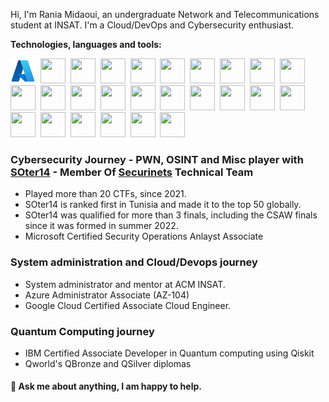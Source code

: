 Hi, I'm Rania Midaoui, an undergraduate Network and Telecommunications student at INSAT. I'm a Cloud/DevOps and Cybersecurity enthusiast.

**Technologies, languages and tools:**  

<img src="https://raw.githubusercontent.com/github/explore/eaef8552d8b082ffafe2bfc8a5023d47da904aac/topics/azure/azure.png"  width="40" height="40" /></a>&nbsp;
<img src="https://cdn.cdnlogo.com/logos/g/75/google-cloud.svg"  width="40" height="40" /></a>&nbsp;
<img src="https://cdn.cdnlogo.com/logos/a/19/aws.svg"  width="40" height="40" /></a>&nbsp;
<img src="https://cdn.cdnlogo.com/logos/d/41/docker.svg"  width="40" height="40" /></a>&nbsp;
<img src="https://cdn.cdnlogo.com/logos/k/95/kubernets.svg"  width="40" height="40" /></a>&nbsp;
<img src="https://cdn.cdnlogo.com/logos/a/51/ansible.svg"  width="40" height="40" /></a>&nbsp;
<img src="https://raw.githubusercontent.com/bablubambal/All_logo_and_pictures/main/cloud/terraform.png"  width="40" height="40" /></a>&nbsp;
<img src="https://camo.githubusercontent.com/0a16218f80a1832b5244500de2367b6985e2077efc4cd1f0c71dc38a4a348740/68747470733a2f2f6a656e6b696e732e696f2f696d616765732f6c6f676f732f6a656e6b696e732f6a656e6b696e732e706e67"  width="40" height="40" /></a>&nbsp;
<img src="https://cdn.cdnlogo.com/logos/g/15/git-icon.svg"  width="40" height="40" /></a>&nbsp;
<img src="https://cdn.cdnlogo.com/logos/l/11/linux.svg"  width="40" height="40" /></a>&nbsp;
<img src="https://cdn.cdnlogo.com/logos/n/74/nginx.svg"  width="40" height="40" /></a>&nbsp;
<img src="https://cdn.cdnlogo.com/logos/a/87/apache.svg"  width="40" height="40" /></a>&nbsp;
<img src="https://cdn.cdnlogo.com/logos/a/5/azure-active-directory.svg"  width="40" height="40" /></a>&nbsp;
<img src="https://cdn.cdnlogo.com/logos/g/64/grafana.svg"  width="40" height="40" /></a>&nbsp;
<img src="https://cdn.cdnlogo.com/logos/i/49/influxdb.svg"  width="40" height="40" /></a>&nbsp;
<img src="https://coralogix.com/wp-content/uploads/2022/08/telegraf_large.png"  width="40" height="40" /></a>&nbsp;
<img src="https://cdn.cdnlogo.com/logos/m/78/mysql.svg"  width="40" height="40" /></a>&nbsp;
<img src="https://avatars.githubusercontent.com/u/30696987?s=280&v=4"  width="40" height="40" /></a>&nbsp;
<img src="https://cdn.cdnlogo.com/logos/p/3/python.svg"  width="40" height="40" /></a>&nbsp;
<img src="[https://cdn.cdnlogo.com/logos/p/3/python.svg](https://raw.githubusercontent.com/bablubambal/All_logo_and_pictures/main/programming%20languages/go.svg](https://raw.githubusercontent.com/rfyiamcool/golang_logo/master/png/golang_35.png)"  width="40" height="40" /></a>&nbsp;
<img src="https://cdn.cdnlogo.com/logos/c/1/c-plus-plus.svg"  width="40" height="40" /></a>&nbsp;
<img src="https://raw.githubusercontent.com/bablubambal/All_logo_and_pictures/main/programming%20languages/c.svg"  width="40" height="40" /></a>&nbsp;
<img src="https://raw.githubusercontent.com/bablubambal/All_logo_and_pictures/main/programming%20languages/java.svg"  width="40" height="40" /></a>&nbsp;
<img src="https://raw.githubusercontent.com/bablubambal/All_logo_and_pictures/main/programming%20languages/javascript.svg"  width="40" height="40" /></a>&nbsp;
<img src="https://raw.githubusercontent.com/bablubambal/All_logo_and_pictures/main/programming%20languages/typescript.svg"  width="40" height="40" /></a>&nbsp;
<img src="https://d33wubrfki0l68.cloudfront.net/e937e774cbbe23635999615ad5d7732decad182a/26072/logo-small.ede75a6b.svg"  width="40" height="40" /></a>&nbsp;

### Cybersecurity Journey - PWN, OSINT and Misc player with [SOter14](https://soter14.tech) - Member Of [Securinets](https://securinets.tn) Technical Team
- Played more than 20 CTFs, since 2021.
- SOter14 is ranked first in Tunisia and made it to the top 50 globally.
- SOter14 was qualified for more than 3 finals, including the CSAW finals since it was formed in summer 2022.
- Microsoft Certified Security Operations Anlayst Associate

### System administration and Cloud/Devops journey
- System administrator and mentor at ACM INSAT.
- Azure Administrator Associate (AZ-104)
- Google Cloud Certified Associate Cloud Engineer.

### Quantum Computing journey
- IBM Certified Associate Developer in Quantum computing using Qiskit
- Qworld's QBronze and QSilver diplomas


<h4>💬 Ask me about anything, I am happy to help.</h4>
